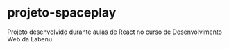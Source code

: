 # projeto-spaceplay
Projeto desenvolvido durante aulas de React no curso de Desenvolvimento Web da Labenu.
